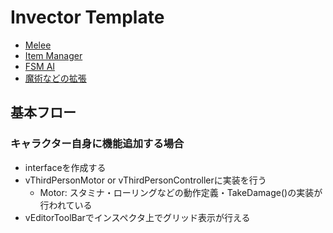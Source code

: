 # Invector Template

- [Melee](invector/melee.md)
- [Item Manager](invector/item-manager.md)
- [FSM AI](invector/ai.md)
- [魔術などの拡張](invector/arts.md)

## 基本フロー

### キャラクター自身に機能追加する場合

- interfaceを作成する
- vThirdPersonMotor or vThirdPersonControllerに実装を行う
  - Motor: スタミナ・ローリングなどの動作定義・TakeDamage()の実装が行われている
- vEditorToolBarでインスペクタ上でグリッド表示が行える
